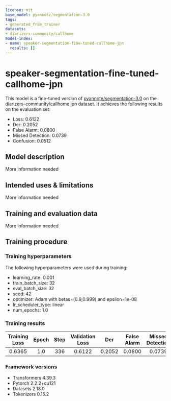 ```yaml
---
license: mit
base_model: pyannote/segmentation-3.0
tags:
- generated_from_trainer
datasets:
- diarizers-community/callhome
model-index:
- name: speaker-segmentation-fine-tuned-callhome-jpn
  results: []
---
```


<!-- This model card has been generated automatically according to the information the Trainer had access to. You
should probably proofread and complete it, then remove this comment. -->

# speaker-segmentation-fine-tuned-callhome-jpn

This model is a fine-tuned version of [pyannote/segmentation-3.0](https://huggingface.co/pyannote/segmentation-3.0) on the diarizers-community/callhome jpn dataset.
It achieves the following results on the evaluation set:
- Loss: 0.6122
- Der: 0.2052
- False Alarm: 0.0800
- Missed Detection: 0.0739
- Confusion: 0.0512

## Model description

More information needed

## Intended uses & limitations

More information needed

## Training and evaluation data

More information needed

## Training procedure

### Training hyperparameters

The following hyperparameters were used during training:
- learning_rate: 0.001
- train_batch_size: 32
- eval_batch_size: 32
- seed: 42
- optimizer: Adam with betas=(0.9,0.999) and epsilon=1e-08
- lr_scheduler_type: linear
- num_epochs: 1.0

### Training results

| Training Loss | Epoch | Step | Validation Loss | Der    | False Alarm | Missed Detection | Confusion |
|:-------------:|:-----:|:----:|:---------------:|:------:|:-----------:|:----------------:|:---------:|
| 0.6365        | 1.0   | 336  | 0.6122          | 0.2052 | 0.0800      | 0.0739           | 0.0512    |


### Framework versions

- Transformers 4.39.3
- Pytorch 2.2.2+cu121
- Datasets 2.18.0
- Tokenizers 0.15.2
